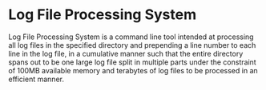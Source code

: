 # Log File Processing System

Log File Processing System is a command line tool intended at processing all log files in the specified directory and prepending a line number to each line in the log file, in a cumulative manner such that the entire directory spans out to be one large log file split in multiple parts under the constraint of 100MB available memory and terabytes of log files to be processed in an efficient manner.
